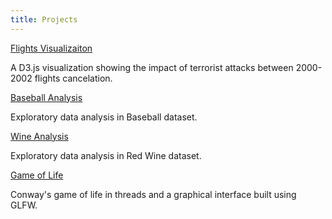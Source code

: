 ```yaml
---
title: Projects
---
```


<a href="/flights">Flights Visualizaiton</a>
<p>A D3.js visualization showing the impact of terrorist attacks between 2000-2002 flights cancelation.</p>

<a href="/baseball-analysis">Baseball Analysis</a>
<p>Exploratory data analysis in Baseball dataset.</p>

<a href="/wine-analysis">Wine Analysis</a>
<p>Exploratory data analysis in Red Wine dataset.</p>

<a href="https://github.com/jadermcs/game-of-life">Game of Life</a>
<p>Conway's game of life in threads and a graphical interface built using GLFW.</p>
